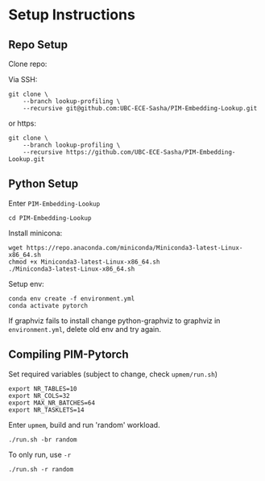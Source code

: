 # Setup Instructions

## Repo Setup

Clone repo:

Via SSH:

```shell
git clone \
    --branch lookup-profiling \
    --recursive git@github.com:UBC-ECE-Sasha/PIM-Embedding-Lookup.git
```

or https:

```shell
git clone \
    --branch lookup-profiling \
    --recursive https://github.com/UBC-ECE-Sasha/PIM-Embedding-Lookup.git
```

## Python Setup

Enter `PIM-Embedding-Lookup`

```shell
cd PIM-Embedding-Lookup
```


Install minicona:

```shell
wget https://repo.anaconda.com/miniconda/Miniconda3-latest-Linux-x86_64.sh
chmod +x Miniconda3-latest-Linux-x86_64.sh
./Miniconda3-latest-Linux-x86_64.sh
```

Setup env:

```shell
conda env create -f environment.yml
conda activate pytorch
```

If graphviz fails to install change python-graphviz to graphviz in `environment.yml`,
delete old env and try again.

## Compiling PIM-Pytorch

Set required variables (subject to change, check `upmem/run.sh`)

```shell
export NR_TABLES=10
export NR_COLS=32
export MAX_NR_BATCHES=64
export NR_TASKLETS=14
```

Enter `upmem`, build and run 'random' workload.

```shell
./run.sh -br random
```

To only run, use `-r`

```shell
./run.sh -r random
```
